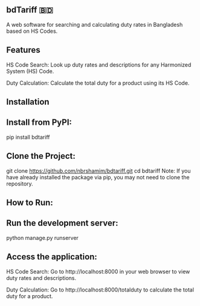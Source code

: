 bdTariff 🇧🇩
------------
A web software for searching and calculating duty rates in Bangladesh based on HS Codes.

Features
--------
HS Code Search: Look up duty rates and descriptions for any Harmonized System (HS) Code.

Duty Calculation: Calculate the total duty for a product using its HS Code.

Installation
-------------
Install from PyPI:
-------------------
pip install bdtariff

Clone the Project:
------------------

git clone https://github.com/nbrshamim/bdtariff.git
cd bdtariff
Note: If you have already installed the package via pip, you may not need to clone the repository.

How to Run:
-----------
Run the development server:
---------------------------

python manage.py runserver

Access the application:
-----------------------
HS Code Search: Go to http://localhost:8000 in your web browser to view duty rates and descriptions.

Duty Calculation: Go to http://localhost:8000/totalduty to calculate the total duty for a product.
